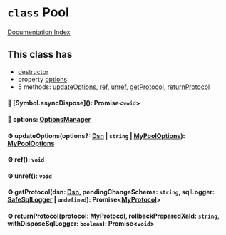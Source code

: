 # `class` Pool

[Documentation Index](../README.md)

## This class has

- [destructor](#-symbolasyncdispose-promisevoid)
- property [options](#-options-optionsmanager)
- 5 methods:
[updateOptions](#-updateoptionsoptions-dsn--string--mypooloptions-mypooloptions),
[ref](#-ref-void),
[unref](#-unref-void),
[getProtocol](#-getprotocoldsn-dsn-pendingchangeschema-string-sqllogger-safesqllogger--undefined-promisemyprotocol),
[returnProtocol](#-returnprotocolprotocol-myprotocol-rollbackpreparedxaid-string-withdisposesqllogger-boolean-promisevoid)


#### 🔨 \[Symbol.asyncDispose](): Promise\<`void`>



#### 📄 options: [OptionsManager](../private.class.OptionsManager/README.md)



#### ⚙ updateOptions(options?: [Dsn](../class.Dsn/README.md) | `string` | [MyPoolOptions](../interface.MyPoolOptions/README.md)): [MyPoolOptions](../interface.MyPoolOptions/README.md)



#### ⚙ ref(): `void`



#### ⚙ unref(): `void`



#### ⚙ getProtocol(dsn: [Dsn](../class.Dsn/README.md), pendingChangeSchema: `string`, sqlLogger: [SafeSqlLogger](../class.SafeSqlLogger/README.md) | `undefined`): Promise\<[MyProtocol](../class.MyProtocol/README.md)>



#### ⚙ returnProtocol(protocol: [MyProtocol](../class.MyProtocol/README.md), rollbackPreparedXaId: `string`, withDisposeSqlLogger: `boolean`): Promise\<`void`>



